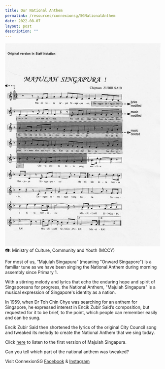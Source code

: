```yaml
---
title: Our National Anthem
permalink: /resources/connexionsg/SGNationalAnthem
date: 2022-08-07
layout: post
description: ""
---
```

![](/images/connexionsg/2022/Original%20Majulah%20Singaoura%20Annotated%20for%20changes%20(cropped).png)
📷: Ministry of Culture, Community and Youth (MCCY)

For most of us, “Majulah Singapura” (meaning "Onward Singapore") is a familiar tune as we have been singing the National Anthem during morning assembly since Primary 1.

With a stirring melody and lyrics that echo the enduring hope and spirit of Singaporeans for progress, the National Anthem, "Majulah Singapura" is a musical expression of Singapore's identity as a nation.

In 1959, when Dr Toh Chin Chye was searching for an anthem for Singapore, he expressed interest in Encik Zubir Said’s composition, but requested for it to be brief, to the point, which people can remember easily and can be sung.

Encik Zubir Said then shortened the lyrics of the original City Council song and tweaked its melody to create the National Anthem that we sing today.

Click [here](https://www.youtube.com/watch?v=GtrZUMrXXS4) to listen to the first version of Majulah Singapura.

Can you tell which part of the national anthem was tweaked? 


Visit ConnexionSG [Facebook](https://www.facebook.com/ConnexionSG) & [Instagram](https://www.instagram.com/connexionsg/)
